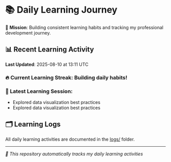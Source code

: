 # 📚 Daily Learning Journey

🎯 **Mission**: Building consistent learning habits and tracking my professional development journey.

## 📊 Recent Learning Activity

**Last Updated**: 2025-08-10 at 13:11 UTC

### 🔥 Current Learning Streak: Building daily habits!

### 📝 Latest Learning Session:
- Explored data visualization best practices
- Explored data visualization best practices

## 🗂️ Learning Logs

All daily learning activities are documented in the [logs/](./logs/) folder.

---
*🤖 This repository automatically tracks my daily learning activities*
